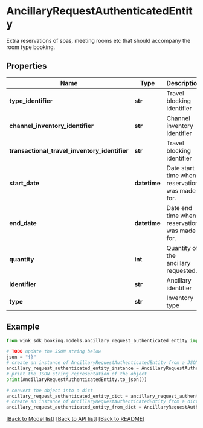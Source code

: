 # AncillaryRequestAuthenticatedEntity

Extra reservations of spas, meeting rooms etc that should accompany the room type booking.

## Properties

Name | Type | Description | Notes
------------ | ------------- | ------------- | -------------
**type_identifier** | **str** | Travel blocking identifier | 
**channel_inventory_identifier** | **str** | Channel inventory identifier | 
**transactional_travel_inventory_identifier** | **str** | Travel blocking identifier | 
**start_date** | **datetime** | Date start time when reservation was made for. | 
**end_date** | **datetime** | Date end time when reservation was made for. | 
**quantity** | **int** | Quantity of the ancillary requested. | [default to 1]
**identifier** | **str** | Ancillary identifier | [optional] 
**type** | **str** | Inventory type | 

## Example

```python
from wink_sdk_booking.models.ancillary_request_authenticated_entity import AncillaryRequestAuthenticatedEntity

# TODO update the JSON string below
json = "{}"
# create an instance of AncillaryRequestAuthenticatedEntity from a JSON string
ancillary_request_authenticated_entity_instance = AncillaryRequestAuthenticatedEntity.from_json(json)
# print the JSON string representation of the object
print(AncillaryRequestAuthenticatedEntity.to_json())

# convert the object into a dict
ancillary_request_authenticated_entity_dict = ancillary_request_authenticated_entity_instance.to_dict()
# create an instance of AncillaryRequestAuthenticatedEntity from a dict
ancillary_request_authenticated_entity_from_dict = AncillaryRequestAuthenticatedEntity.from_dict(ancillary_request_authenticated_entity_dict)
```
[[Back to Model list]](../README.md#documentation-for-models) [[Back to API list]](../README.md#documentation-for-api-endpoints) [[Back to README]](../README.md)


